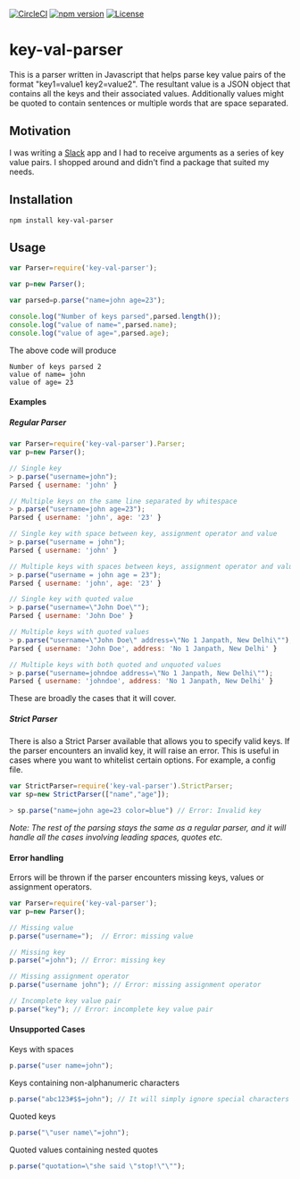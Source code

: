 [![CircleCI](https://circleci.com/gh/craftybones/key-val-parser.svg?style=shield&circle-token=bf6ce6c20ee055640d93e8272915b7e59482403d)](https://circleci.com/gh/craftybones/key-val-parser) [![npm version](https://badge.fury.io/js/key-val-parser.svg)](https://badge.fury.io/js/key-val-parser) [![License](https://img.shields.io/badge/License-Apache%202.0-blue.svg)](https://opensource.org/licenses/Apache-2.0)

# key-val-parser

This is a parser written in Javascript that helps parse key value pairs of the format "key1=value1 key2=value2". The resultant value is a JSON object that contains all the keys and their associated values. Additionally values might be quoted to contain sentences or multiple words that are space separated.

## Motivation

I was writing a [Slack](https://slack.com/) app and I had to receive arguments as a series of key value pairs. I shopped around and didn't find a package that suited my needs.

## Installation

`npm install key-val-parser`

## Usage

```javascript
var Parser=require('key-val-parser');

var p=new Parser();

var parsed=p.parse("name=john age=23");

console.log("Number of keys parsed",parsed.length());
console.log("value of name=",parsed.name);
console.log("value of age=",parsed.age);
```

The above code will produce

```
Number of keys parsed 2
value of name= john
value of age= 23
```


#### Examples

##### Regular Parser
```javascript
var Parser=require('key-val-parser').Parser;
var p=new Parser();

// Single key
> p.parse("username=john");
Parsed { username: 'john' }

// Multiple keys on the same line separated by whitespace
> p.parse("username=john age=23");
Parsed { username: 'john', age: '23' }

// Single key with space between key, assignment operator and value
> p.parse("username = john");
Parsed { username: 'john' }

// Multiple keys with spaces between keys, assignment operator and values
> p.parse("username = john age = 23");
Parsed { username: 'john', age: '23' }

// Single key with quoted value
> p.parse("username=\"John Doe\"");
Parsed { username: 'John Doe' }

// Multiple keys with quoted values
> p.parse("username=\"John Doe\" address=\"No 1 Janpath, New Delhi\"");
Parsed { username: 'John Doe', address: 'No 1 Janpath, New Delhi' }

// Multiple keys with both quoted and unquoted values
> p.parse("username=johndoe address=\"No 1 Janpath, New Delhi\"");
Parsed { username: 'johndoe', address: 'No 1 Janpath, New Delhi' }

```

These are broadly the cases that it will cover.

##### Strict Parser

There is also a Strict Parser available that allows you to specify valid keys. If the parser encounters an invalid key, it will raise an error. This is useful in cases where you want to whitelist certain options. For example, a config file.

```javascript
var StrictParser=require('key-val-parser').StrictParser;
var sp=new StrictParser(["name","age"]);

> sp.parse("name=john age=23 color=blue") // Error: Invalid key
```


_Note: The rest of the parsing stays the same as a regular parser, and it will handle all the cases involving leading spaces, quotes etc._


#### Error handling

Errors will be thrown if the parser encounters missing keys, values or assignment operators.

```javascript
var Parser=require('key-val-parser');
var p=new Parser();

// Missing value
p.parse("username=");  // Error: missing value

// Missing key
p.parse("=john"); // Error: missing key

// Missing assignment operator
p.parse("username john"); // Error: missing assignment operator

// Incomplete key value pair
p.parse("key"); // Error: incomplete key value pair
```

#### Unsupported Cases

Keys with spaces
```javascript
p.parse("user name=john");
```

Keys containing non-alphanumeric characters
```javascript
p.parse("abc123#$$=john"); // It will simply ignore special characters
```

Quoted keys
```javascript
p.parse("\"user name\"=john");
```

Quoted values containing nested quotes
```javascript
p.parse("quotation=\"she said \"stop!\"\"");
```
